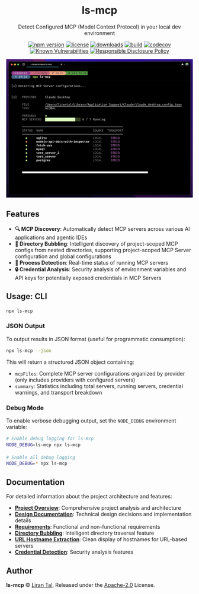 <!-- markdownlint-disable -->

<p align="center"><h1 align="center">
  ls-mcp
</h1>

<p align="center">
  Detect Configured MCP (Model Context Protocol) in your local dev environment
</p>

<p align="center">
  <a href="https://www.npmjs.org/package/ls-mcp"><img src="https://badgen.net/npm/v/ls-mcp" alt="npm version"/></a>
  <a href="https://www.npmjs.org/package/ls-mcp"><img src="https://badgen.net/npm/license/ls-mcp" alt="license"/></a>
  <a href="https://www.npmjs.org/package/ls-mcp"><img src="https://badgen.net/npm/dt/ls-mcp" alt="downloads"/></a>
  <a href="https://github.com/lirantal/ls-mcp/actions?workflow=CI"><img src="https://github.com/lirantal/ls-mcp/workflows/CI/badge.svg" alt="build"/></a>
  <a href="https://codecov.io/gh/lirantal/ls-mcp"><img src="https://badgen.net/codecov/c/github/lirantal/ls-mcp" alt="codecov"/></a>
  <a href="https://snyk.io/test/github/lirantal/ls-mcp"><img src="https://snyk.io/test/github/lirantal/ls-mcp/badge.svg" alt="Known Vulnerabilities"/></a>
  <a href="./SECURITY.md"><img src="https://img.shields.io/badge/Security-Responsible%20Disclosure-yellow.svg" alt="Responsible Disclosure Policy" /></a>
</p>

<div align="center">
  <img src="https://github.com/lirantal/ls-mcp/blob/main/.github/ls-mcp-logo.png?raw=true" alt="ls-mcp logo"/>
</div>

## Features

- **🔍 MCP Discovery**: Automatically detect MCP servers across various AI applications and agentic IDEs
- **📁 Directory Bubbling**: Intelligent discovery of project-scoped MCP configs from nested directories, supporting project-scoped MCP Server configuration and global configurations
- **🔄 Process Detection**: Real-time status of running MCP servers
- **🔒 Credential Analysis**: Security analysis of environment variables and API keys for potentially exposed credentials in MCP Servers

## Usage: CLI

```bash
npx ls-mcp
```

### JSON Output

To output results in JSON format (useful for programmatic consumption):

```bash
npx ls-mcp --json
```

This will return a structured JSON object containing:
- `mcpFiles`: Complete MCP server configurations organized by provider (only includes providers with configured servers)
- `summary`: Statistics including total servers, running servers, credential warnings, and transport breakdown

### Debug Mode

To enable verbose debugging output, set the `NODE_DEBUG` environment variable:

```bash
# Enable debug logging for ls-mcp
NODE_DEBUG=ls-mcp npx ls-mcp

# Enable all debug logging
NODE_DEBUG=* npx ls-mcp
```

## Documentation

For detailed information about the project architecture and features:

- **[Project Overview](./docs/project.md)**: Comprehensive project analysis and architecture
- **[Design Documentation](./docs/design.md)**: Technical design decisions and implementation details
- **[Requirements](./docs/requirements.md)**: Functional and non-functional requirements
- **[Directory Bubbling](./docs/directory-bubbling.md)**: Intelligent directory traversal feature
- **[URL Hostname Extraction](./docs/url-hostname-extraction.md)**: Clean display of hostnames for URL-based servers
- **[Credential Detection](./docs/credential-detection.md)**: Security analysis features

## Author

**ls-mcp** © [Liran Tal](https://github.com/lirantal), Released under the [Apache-2.0](./LICENSE) License.
